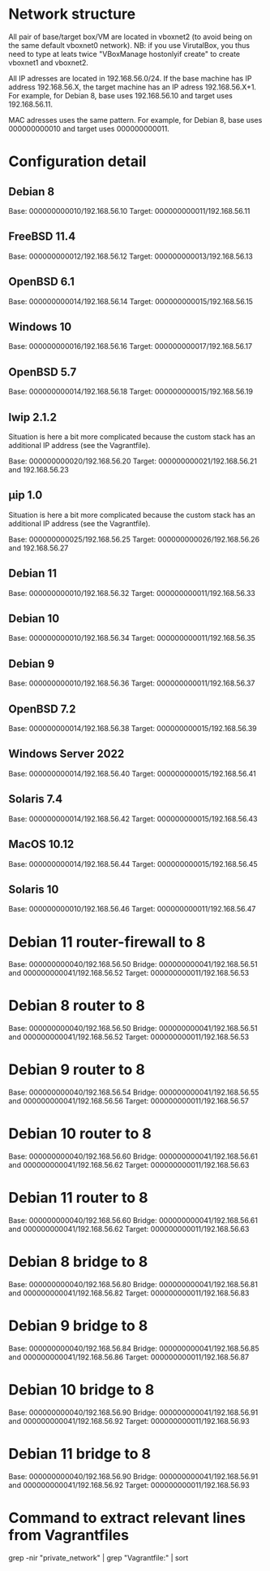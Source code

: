 

# Network structure

All pair of base/target box/VM are located in vboxnet2 (to avoid being on the same default vboxnet0 network).
NB: if you use VirutalBox, you thus need to type at leats twice "VBoxManage hostonlyif create" to create vboxnet1 and vboxnet2.

All IP adresses are located in 192.168.56.0/24.
If the base machine has IP address 192.168.56.X, the target machine has an IP adress 192.168.56.X+1.
For example, for Debian 8, base uses 192.168.56.10 and target uses 192.168.56.11.

MAC adresses uses the same pattern.
For example, for Debian 8, base uses 000000000010 and target uses 000000000011.



# Configuration detail


## Debian 8

Base:   000000000010/192.168.56.10
Target: 000000000011/192.168.56.11


## FreeBSD 11.4

Base:   000000000012/192.168.56.12
Target: 000000000013/192.168.56.13


## OpenBSD 6.1

Base:   000000000014/192.168.56.14
Target: 000000000015/192.168.56.15


## Windows 10

Base:   000000000016/192.168.56.16
Target: 000000000017/192.168.56.17


## OpenBSD 5.7

Base:   000000000014/192.168.56.18
Target: 000000000015/192.168.56.19


## lwip 2.1.2

Situation is here a bit more complicated because the custom stack has an additional IP address (see the Vagrantfile).

Base:   000000000020/192.168.56.20
Target: 000000000021/192.168.56.21 and 192.168.56.23


## µip 1.0

Situation is here a bit more complicated because the custom stack has an additional IP address (see the Vagrantfile).

Base:   000000000025/192.168.56.25
Target: 000000000026/192.168.56.26 and 192.168.56.27



## Debian 11

Base:   000000000010/192.168.56.32
Target: 000000000011/192.168.56.33


## Debian 10

Base:   000000000010/192.168.56.34
Target: 000000000011/192.168.56.35


## Debian 9

Base:   000000000010/192.168.56.36
Target: 000000000011/192.168.56.37

## OpenBSD 7.2

Base:   000000000014/192.168.56.38
Target: 000000000015/192.168.56.39

## Windows Server 2022

Base:   000000000014/192.168.56.40
Target: 000000000015/192.168.56.41

## Solaris 7.4

Base:   000000000014/192.168.56.42
Target: 000000000015/192.168.56.43

## MacOS 10.12

Base:   000000000014/192.168.56.44
Target: 000000000015/192.168.56.45


## Solaris 10

Base:   000000000010/192.168.56.46
Target: 000000000011/192.168.56.47



# Debian 11 router-firewall to 8

Base:   000000000040/192.168.56.50
Bridge: 000000000041/192.168.56.51 and 000000000041/192.168.56.52
Target: 000000000011/192.168.56.53



# Debian 8 router to 8

Base:   000000000040/192.168.56.50
Bridge: 000000000041/192.168.56.51 and 000000000041/192.168.56.52
Target: 000000000011/192.168.56.53


# Debian 9 router to 8

Base:   000000000040/192.168.56.54
Bridge: 000000000041/192.168.56.55 and 000000000041/192.168.56.56
Target: 000000000011/192.168.56.57


# Debian 10 router to 8

Base:   000000000040/192.168.56.60
Bridge: 000000000041/192.168.56.61 and 000000000041/192.168.56.62
Target: 000000000011/192.168.56.63


# Debian 11 router to 8

Base:   000000000040/192.168.56.60
Bridge: 000000000041/192.168.56.61 and 000000000041/192.168.56.62
Target: 000000000011/192.168.56.63





# Debian 8 bridge to 8

Base:   000000000040/192.168.56.80
Bridge: 000000000041/192.168.56.81 and 000000000041/192.168.56.82
Target: 000000000011/192.168.56.83


# Debian 9 bridge to 8

Base:   000000000040/192.168.56.84
Bridge: 000000000041/192.168.56.85 and 000000000041/192.168.56.86
Target: 000000000011/192.168.56.87


# Debian 10 bridge to 8

Base:   000000000040/192.168.56.90
Bridge: 000000000041/192.168.56.91 and 000000000041/192.168.56.92
Target: 000000000011/192.168.56.93


# Debian 11 bridge to 8

Base:   000000000040/192.168.56.90
Bridge: 000000000041/192.168.56.91 and 000000000041/192.168.56.92
Target: 000000000011/192.168.56.93






# Command to extract relevant lines from Vagrantfiles

grep -nir "private_network" | grep "Vagrantfile:" | sort

